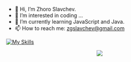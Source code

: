 - 👋 Hi, I’m Zhoro Slavchev.
- 👀 I’m interested in coding ...
- 🌱 I’m currently learning JavaScript and Java. 
- 📫 How to reach me: zgslavchev@gmail.com

<!---
zhorogs/zhorogs is a ✨ special ✨ repository because its `README.md` (this file) appears on your GitHub profile.
You can click the Preview link to take a look at your changes.
--->

[![My Skills](https://skillicons.dev/icons?i=js,html,css,react,npm,git)](https://skillicons.dev)

<p align="center">
  <a href="https://skillicons.dev">
    <img src="https://skillicons.dev/icons?i=git,kubernetes,docker,c,vim" />
  </a>
</p>
